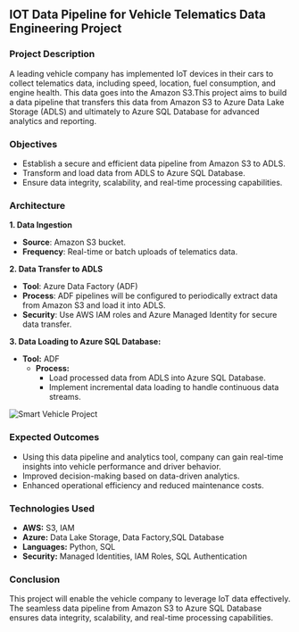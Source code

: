## **IOT Data Pipeline for Vehicle Telematics Data Engineering Project**

### Project Description

A leading vehicle company has implemented IoT devices in their cars to collect telematics data, including speed, location, fuel consumption, and engine health. This data goes into the Amazon S3.This project aims to build a data pipeline that transfers this data from Amazon S3 to Azure Data Lake Storage (ADLS) and ultimately to Azure SQL Database for advanced analytics and reporting.

### Objectives

* Establish a secure and efficient data pipeline from Amazon S3 to ADLS.
* Transform and load data from ADLS to Azure SQL Database.
* Ensure data integrity, scalability, and real-time processing capabilities.

### Architecture 

**1. Data Ingestion**
   
  * **Source**: Amazon S3 bucket.
  * **Frequency**: Real-time or batch uploads of telematics data.

**2. Data Transfer to ADLS**

  * **Tool**: Azure Data Factory (ADF)
  * **Process**: ADF pipelines will be configured to periodically extract data from Amazon S3 and load it into ADLS.
  * **Security**: Use AWS IAM roles and Azure Managed Identity for secure data transfer.

**3. Data Loading to Azure SQL Database:**

* **Tool:** ADF
  * **Process:**
    * Load processed data from ADLS into Azure SQL Database.
    * Implement incremental data loading to handle continuous data streams.

![Smart Vehicle Project](https://github.com/user-attachments/assets/17343768-2fc7-43f3-86c4-af60ae146c43)

### Expected Outcomes

* Using this data pipeline and analytics tool, company can gain real-time insights into vehicle performance and driver behavior.
* Improved decision-making based on data-driven analytics.
* Enhanced operational efficiency and reduced maintenance costs.

### Technologies Used

* **AWS:** S3, IAM
* **Azure:** Data Lake Storage, Data Factory,SQL Database
* **Languages:** Python, SQL
* **Security:** Managed Identities, IAM Roles, SQL Authentication


### Conclusion
This project will enable the vehicle company to leverage IoT data effectively. The seamless data pipeline from Amazon S3 to Azure SQL Database ensures data integrity, scalability, and real-time processing capabilities.


